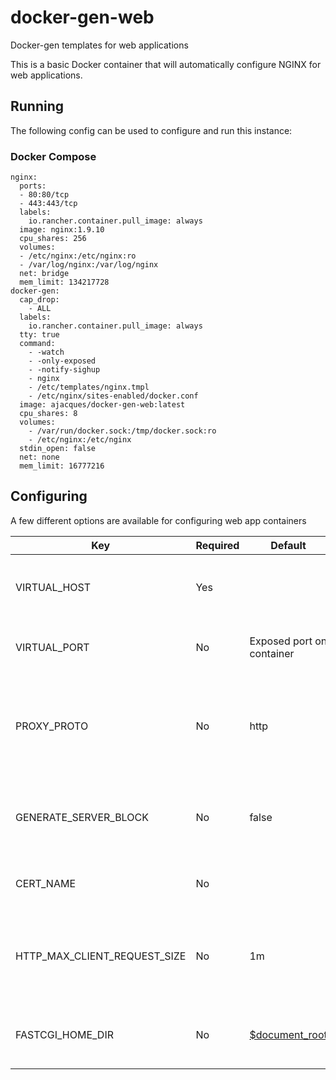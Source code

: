 # docker-gen-web
Docker-gen templates for web applications

This is a basic Docker container that will automatically configure NGINX for web applications.

## Running
The following config can be used to configure and run this instance:
### Docker Compose
```
nginx:
  ports:
  - 80:80/tcp
  - 443:443/tcp
  labels:
    io.rancher.container.pull_image: always
  image: nginx:1.9.10
  cpu_shares: 256
  volumes:
  - /etc/nginx:/etc/nginx:ro
  - /var/log/nginx:/var/log/nginx
  net: bridge
  mem_limit: 134217728
docker-gen:
  cap_drop:
    - ALL
  labels:
    io.rancher.container.pull_image: always
  tty: true
  command:
    - -watch
    - -only-exposed
    - -notify-sighup
    - nginx
    - /etc/templates/nginx.tmpl
    - /etc/nginx/sites-enabled/docker.conf
  image: ajacques/docker-gen-web:latest
  cpu_shares: 8
  volumes:
    - /var/run/docker.sock:/tmp/docker.sock:ro
    - /etc/nginx:/etc/nginx
  stdin_open: false
  net: none
  mem_limit: 16777216
```

## Configuring
A few different options are available for configuring web app containers

| Key | Required | Default | Example | Description |
| --- | -------- | ------- | ------- | ----------- |
| VIRTUAL_HOST | Yes | | example.com | The domain name to forward to this container |
| VIRTUAL_PORT | No | Exposed port on container | 3000 | Port inside the container to forward to |
| PROXY_PROTO | No | http | http,fastcgi | Specifies how traffic will be proxied to the upstream (FastCGI or HTTP)
| GENERATE_SERVER_BLOCK | No | false | true/false | Whether or not to generate server {} block in NGINX |
| CERT_NAME | No | | example_com | Name of the certificate to use |
| HTTP_MAX_CLIENT_REQUEST_SIZE | No | 1m | 500m | Maximum number of bytes clients can upload. See [NGINX docs](http://nginx.org/en/docs/http/ngx_http_core_module.html#client_max_body_size)
| FASTCGI_HOME_DIR | No | [$document_root](http://nginx.org/en/docs/http/ngx_http_core_module.html#var_document_root) | /var/www/html | This folder contains all of the FastCGI scripts. |
